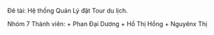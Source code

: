 Đê tài: Hệ thống Quản Lý đặt Tour du lịch.

Nhóm 7
Thành viên:
    + Phan Đại Dương
    + Hồ Thị Hồng
    + Nguyênx Thị